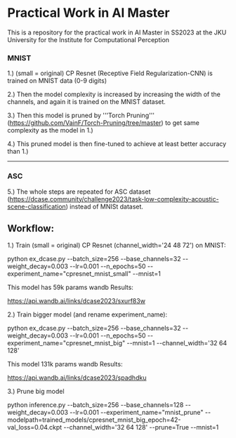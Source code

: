 # Practical Work in AI Master
This is a repository for the practical work in AI Master in SS2023 at the JKU University for the Institute for Computational Perception

### MNIST
1.) (small = original) CP Resnet (Receptive Field Regularization-CNN) is trained on MNIST data (0-9 digits) 

2.) Then the model complexity is increased by increasing the width of the channels, and again it is trained on the MNIST dataset.

3.) Then this model is pruned by '''Torch Pruning''' (https://github.com/VainF/Torch-Pruning/tree/master) to get same complexity as the model in 1.)

4.) This pruned model is then fine-tuned to achieve at least better accuracy than 1.)

--------------------------------------------------------------------------------------------------------------------------------------------------------------------
### ASC
5.) The whole steps are repeated for ASC dataset (https://dcase.community/challenge2023/task-low-complexity-acoustic-scene-classification) instead of MNISt dataset.



## Workflow:

1.) Train (small = original) CP Resnet (channel_width='24 48 72') on MNIST:

python ex_dcase.py --batch_size=256 --base_channels=32 --weight_decay=0.003 --lr=0.001 --n_epochs=50 --experiment_name="cpresnet_mnist_small" --mnist=1

This model has 59k params
wandb Results:

https://api.wandb.ai/links/dcase2023/sxurf83w

2.) Train bigger model (and rename experiment_name):

python ex_dcase.py --batch_size=256 --base_channels=32 --weight_decay=0.003 --lr=0.001 --n_epochs=50 --experiment_name="cpresnet_mnist_big" --mnist=1 --channel_width='32 64 128'

This model 131k params
wandb Results:

https://api.wandb.ai/links/dcase2023/spadhdku

3.) Prune big model

python inference.py --batch_size=256 --base_channels=128 --weight_decay=0.003 --lr=0.001 --experiment_name="mnist_prune" --modelpath=trained_models/cpresnet_mnist_big_epoch=42-val_loss=0.04.ckpt --channel_width='32 64 128' --prune=True --mnist=1
